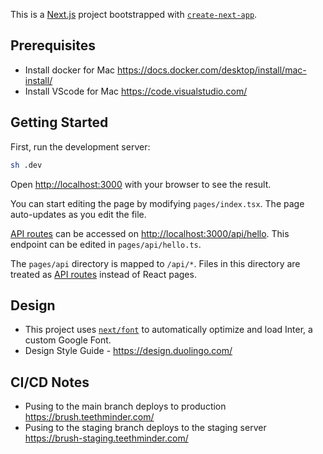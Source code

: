 This is a [Next.js](https://nextjs.org/) project bootstrapped with [`create-next-app`](https://github.com/vercel/next.js/tree/canary/packages/create-next-app).

## Prerequisites

- Install docker for Mac https://docs.docker.com/desktop/install/mac-install/
- Install VScode for Mac https://code.visualstudio.com/

## Getting Started

First, run the development server:

```bash
sh .dev
```

Open [http://localhost:3000](http://localhost:3000) with your browser to see the result.

You can start editing the page by modifying `pages/index.tsx`. The page auto-updates as you edit the file.

[API routes](https://nextjs.org/docs/api-routes/introduction) can be accessed on [http://localhost:3000/api/hello](http://localhost:3000/api/hello). This endpoint can be edited in `pages/api/hello.ts`.

The `pages/api` directory is mapped to `/api/*`. Files in this directory are treated as [API routes](https://nextjs.org/docs/api-routes/introduction) instead of React pages.

## Design

- This project uses [`next/font`](https://nextjs.org/docs/basic-features/font-optimization) to automatically optimize and load Inter, a custom Google Font.
- Design Style Guide - https://design.duolingo.com/

## CI/CD Notes

- Pusing to the main branch deploys to production https://brush.teethminder.com/
- Pusing to the staging branch deploys to the staging server https://brush-staging.teethminder.com/
